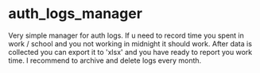 # auth_logs_manager
Very simple manager for auth logs. If u need to record time you spent in work / school and you not working in midnight it should work. After data is collected you can export it to 'xlsx' and you have ready to report you work time. I recommend to archive and delete logs every month.
